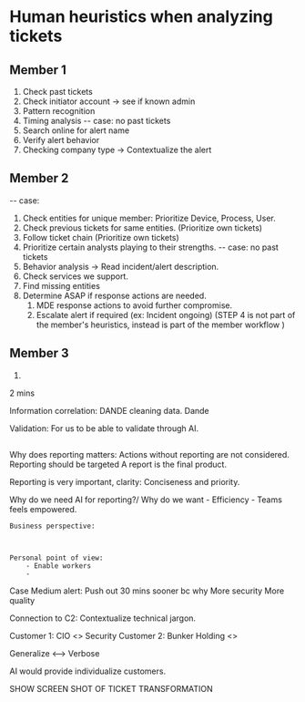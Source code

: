 # Human heuristics when analyzing tickets


## Member 1

1. Check past tickets
2. Check initiator account -> see if known admin
3. Pattern recognition
4. Timing analysis
-- case: no past tickets
1. Search online for alert name
2. Verify alert behavior
3. Checking company type -> Contextualize the alert



## Member 2

-- case: 
1. Check entities for unique member: Prioritize Device, Process, User.
2. Check previous tickets for same entities. (Prioritize own tickets)
3. Follow ticket chain (Prioritize own tickets)
4. Prioritize certain analysts playing to their strengths.
-- case: no past tickets
1. Behavior analysis -> Read incident/alert description.
2. Check services we support.
3. Find missing entities
4. Determine ASAP if response actions are needed.
    1. MDE response actions to avoid further compromise.
    2. Escalate alert if required (ex: Incident ongoing)
  (STEP 4 is not part of the member's heuristics, instead is part of the member workflow )


## Member 3
1. 



2 mins

Information correlation:
    DANDE cleaning data.
    Dande 

Validation: For us to be able to validate through AI.


## 

Why does reporting matters:
    Actions without reporting are not considered.
    Reporting should be targeted
    A report is the final product.

Reporting is very important, clarity: Conciseness and priority.

Why do we need AI for reporting?/ Why do we want
    - Efficiency
    - Teams feels empowered. 
    

    Business perspective:
    


    Personal point of view:
        - Enable workers
        - 


Case Medium alert:
    Push out 30 mins sooner bc why
    More security
    More quality


Connection to C2:
    Contextualize technical jargon.

Customer 1:             CIO <> Security
Customer 2: Bunker Holding  <> 



Generalize <--> Verbose

AI would provide individualize customers.


SHOW SCREEN SHOT OF TICKET TRANSFORMATION